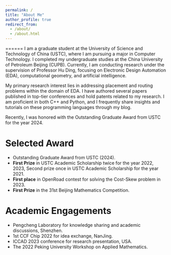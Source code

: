```yaml
---
permalink: /
title: "About Me"
author_profile: true
redirect_from: 
  - /about/
  - /about.html
---
```


======
I am a graduate student at the University of Science and Technology of China (USTC), where I am pursuing a major in Computer Technology. I completed my undergraduate studies at the China University of Petroleum Beijing (CUPB). Currently, I am conducting research under the supervision of Professor Hu Ding, focusing on Electronic Design Automation (EDA), computational geometry, and artificial intelligence.

My primary research interest lies in addressing placement and routing problems within the domain of EDA. I have authored several papers published in top-tier conferences and hold patents related to my research. I am proficient in both C++ and Python, and I frequently share insights and tutorials on these programming languages through my blog.

Recently, I was honored with the Outstanding Graduate Award from USTC for the year 2024.

Selected Award
======
- Outstanding Graduate Award from USTC (2024).
- **First Prize** in USTC Academic Scholarship twice for the year 2022, 2023, Second prize once in USTC Academic Scholarship for the year 2021.
- **First place** in OpenRoad contest for solving the Cost-Skew problem in 2023.
- **First Prize** in the 31st Beijing Mathematics Competition.

Academic Engagements
======
- Pengcheng Laboratory for knowledge sharing and academic discussions, Shenzhen.
- 1st CCF Chip 2022 for idea exchange, NanJing.
- ICCAD 2023 conference for research presentation, USA.
- The 2022 Peking University Workshop on Applied Mathematics.
